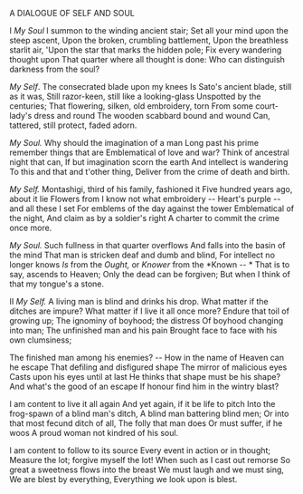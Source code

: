 A DIALOGUE OF SELF AND SOUL

I
*My Soul* I summon to the winding ancient stair;
Set all your mind upon the steep ascent,
Upon the broken, crumbling battlement,
Upon the breathless starlit air,
'Upon the star that marks the hidden pole;
Fix every wandering thought upon
That quarter where all thought is done:
Who can distinguish darkness from the soul?

*My Self*.  The consecrated blade upon my knees
Is Sato's ancient blade, still as it was,
Still razor-keen, still like a looking-glass
Unspotted by the centuries;
That flowering, silken, old embroidery, torn
From some court-lady's dress and round
The wooden scabbard bound and wound
Can, tattered, still protect, faded adorn.

*My Soul.* Why should the imagination of a man
Long past his prime remember things that are
Emblematical of love and war?
Think of ancestral night that can,
If but imagination scorn the earth
And intellect is wandering
To this and that and t'other thing,
Deliver from the crime of death and birth.

*My Self.* Montashigi, third of his family, fashioned it
Five hundred years ago, about it lie
Flowers from I know not what embroidery --
Heart's purple -- and all these I set
For emblems of the day against the tower
Emblematical of the night,
And claim as by a soldier's right
A charter to commit the crime once more.

*My Soul.* Such fullness in that quarter overflows
And falls into the basin of the mind
That man is stricken deaf and dumb and blind,
For intellect no longer knows
*Is* from the *Ought,* or *Knower* from the *Known -- *
That is to say, ascends to Heaven;
Only the dead can be forgiven;
But when I think of that my tongue's a stone.

II
*My Self.* A living man is blind and drinks his drop.
What matter if the ditches are impure?
What matter if I live it all once more?
Endure that toil of growing up;
The ignominy of boyhood; the distress
Of boyhood changing into man;
The unfinished man and his pain
Brought face to face with his own clumsiness;

The finished man among his enemies? --
How in the name of Heaven can he escape
That defiling and disfigured shape
The mirror of malicious eyes
Casts upon his eyes until at last
He thinks that shape must be his shape?
And what's the good of an escape
If honour find him in the wintry blast?

I am content to live it all again
And yet again, if it be life to pitch
Into the frog-spawn of a blind man's ditch,
A blind man battering blind men;
Or into that most fecund ditch of all,
The folly that man does
Or must suffer, if he woos
A proud woman not kindred of his soul.

I am content to follow to its source
Every event in action or in thought;
Measure the lot; forgive myself the lot!
When such as I cast out remorse
So great a sweetness flows into the breast
We must laugh and we must sing,
We are blest by everything,
Everything we look upon is blest.
